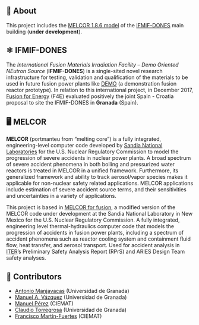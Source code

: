 ## 📝 About

This project includes the [MELCOR 1.8.6 model](https://energy.sandia.gov/programs/nuclear-energy/nuclear-energy-safety-security/melcor/) of the [IFMIF-DONES](https://ifmif-dones.es/) main building (**under development**).

## ⚛️ IFMIF-DONES

The *International Fusion Materials Irradiation Facility – Demo Oriented NEutron Source* (**IFMIF-DONES**) is a single-sited novel research infrastructure for testing, validation and qualification of the materials to be used in future fusion power plants like [DEMO](https://www.euro-fusion.org/programme/demo/) (a demonstration fusion reactor prototype). In relation to this international project, in December 2017, [Fusion for Energy](https://fusionforenergy.europa.eu/) (F4E) evaluated positively the joint Spain - Croatia proposal to site the IFMIF-DONES in **Granada** (Spain).

## 🖥️ MELCOR

**MELCOR** (portmanteu from “melting core”) is a fully integrated, engineering-level computer code developed by [Sandia National Laboratories](https://www.sandia.gov/) for the U.S. Nuclear Regulatory Commission to model the progression of severe accidents in nuclear power plants. A broad spectrum of severe accident phenomena in both boiling and pressurized water reactors is treated in MELCOR in a unified framework. Furthermore, its generalized framework and ability to track aerosol/vapor species makes it  applicable for non-nuclear safety related applications. MELCOR applications include estimation of severe accident source terms, and their sensitivities and uncertainties in a variety of applications.

This project is based in [MELCOR for fusion](https://fusionsafety.inl.gov/SitePages/Fusion%20Safety%20Codes.aspx), a modified version of the MELCOR code under development at the Sandia National Laboratory in New Mexico for the U.S. Nuclear Regulatory Commission. A fully integrated, engineering level thermal-hydraulics computer code that models the progression of accidents in fusion power plants, including a spectrum of accident phenomena such as reactor cooling system and containment fluid flow, heat transfer, and aerosol transport. Used for accident analysis in [ITER](https://www.iter.org/)’s Preliminary Safety Analysis Report (RPrS) and ARIES Design Team safety analyses.

## 👥 Contributors
* [Antonio Manjavacas](mailto:manjavacas@ugr.es) (Universidad de Granada)
* [Manuel A. Vázquez](mailto:manvazbar@ugr.es) (Universidad de Granada)
* [Manuel Pérez](mailto:Manuel.Perez@ciemat.es) (CIEMAT)
* [Claudio Torregrosa](cltorregrosa@ugr.es) (Universidad de Granada)
* [Francisco Martín-Fuertes](francisco.martin-fuertes@ciemat.es) (CIEMAT)
